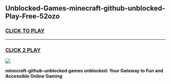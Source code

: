 
## Unblocked-Games-minecraft-github-unblocked-Play-Free-52ozo
<h3>
<a href="https://premium76.site?title=minecraft-github-unblocked&ref=21A">CLICK TO PLAY</a></h3>
<hr>

<h3>
<a href="https://premium76.site?title=minecraft-github-unblocked&ref=21A">CLICK 2 PLAY</a>
  
</h3>

<a href="https://premium76.site?title=minecraft-github-unblocked&ref=21A"><img src="https://clearcache.store/games.png"></a>


**minecraft-github-unblocked games unblocked: Your Gateway to Fun and Accessible Online Gaming**
